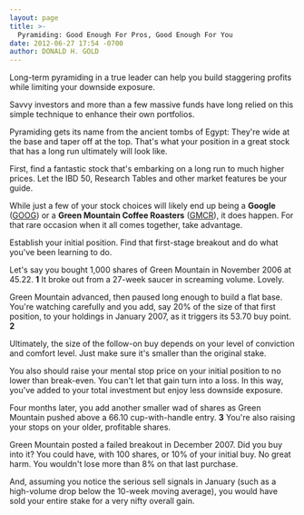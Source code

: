 ```yaml
---
layout: page
title: >-
  Pyramiding: Good Enough For Pros, Good Enough For You
date: 2012-06-27 17:54 -0700
author: DONALD H. GOLD
---
```





Long-term pyramiding in a true leader can help you build staggering profits while limiting your downside exposure.


Savvy investors and more than a few massive funds have long relied on this simple technique to enhance their own portfolios.


Pyramiding gets its name from the ancient tombs of Egypt: They're wide at the base and taper off at the top. That's what your position in a great stock that has a long run ultimately will look like.


First, find a fantastic stock that's embarking on a long run to much higher prices. Let the IBD 50, Research Tables and other market features be your guide.


While just a few of your stock choices will likely end up being a **Google** ([GOOG](https://research.investors.com/quote.aspx?symbol=GOOG)) or a **Green Mountain Coffee Roasters** ([GMCR](https://research.investors.com/quote.aspx?symbol=GMCR)), it does happen. For that rare occasion when it all comes together, take advantage.


Establish your initial position. Find that first-stage breakout and do what you've been learning to do.


Let's say you bought 1,000 shares of Green Mountain in November 2006 at 45.22. **1** It broke out from a 27-week saucer in screaming volume. Lovely.


Green Mountain advanced, then paused long enough to build a flat base. You're watching carefully and you add, say 20% of the size of that first position, to your holdings in January 2007, as it triggers its 53.70 buy point. **2**


Ultimately, the size of the follow-on buy depends on your level of conviction and comfort level. Just make sure it's smaller than the original stake.


You also should raise your mental stop price on your initial position to no lower than break-even. You can't let that gain turn into a loss. In this way, you've added to your total investment but enjoy less downside exposure.


Four months later, you add another smaller wad of shares as Green Mountain pushed above a 66.10 cup-with-handle entry. **3** You're also raising your stops on your older, profitable shares.


Green Mountain posted a failed breakout in December 2007. Did you buy into it? You could have, with 100 shares, or 10% of your initial buy. No great harm. You wouldn't lose more than 8% on that last purchase.


And, assuming you notice the serious sell signals in January (such as a high-volume drop below the 10-week moving average), you would have sold your entire stake for a very nifty overall gain.




